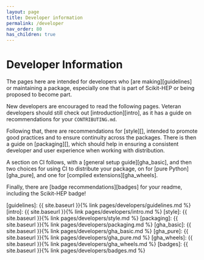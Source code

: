 ```yaml
---
layout: page
title: Developer information
permalink: /developer
nav_order: 80
has_children: true
---
```


Developer Information
=====================

The pages here are intended for developers who [are making][guidelines] or maintaining a package,
especially one that is part of Scikit-HEP or being proposed to become part.

New developers are encouraged to read the following pages.
Veteran developers should still check out [introduction][intro], as it has a guide on recommendations for your `CONTRIBUTING.md`.

Following that, there are recommendations for [style][], intended to promote
good practices and to ensure continuity across the packages.  There is then a
guide on [packaging][], which should help in ensuring a consistent developer
and user experience when working with distribution.

A section on CI follows, with a [general setup guide][gha_basic], and then two choices for using CI to distribute
your package, on for [pure Python][gha_pure], and one for [compiled extensions][gha_wheels].

Finally, there are [badge recommendations][badges] for your readme, including the Scikit-HEP badge!

[guidelines]: {{ site.baseurl }}{% link pages/developers/guidelines.md %}
[intro]: {{ site.baseurl }}{% link pages/developers/intro.md %}
[style]: {{ site.baseurl }}{% link pages/developers/style.md %}
[packaging]: {{ site.baseurl }}{% link pages/developers/packaging.md %}
[gha_basic]: {{ site.baseurl }}{% link pages/developers/gha_basic.md %}
[gha_pure]: {{ site.baseurl }}{% link pages/developers/gha_pure.md %}
[gha_wheels]: {{ site.baseurl }}{% link pages/developers/gha_wheels.md %}
[badges]: {{ site.baseurl }}{% link pages/developers/badges.md %}
